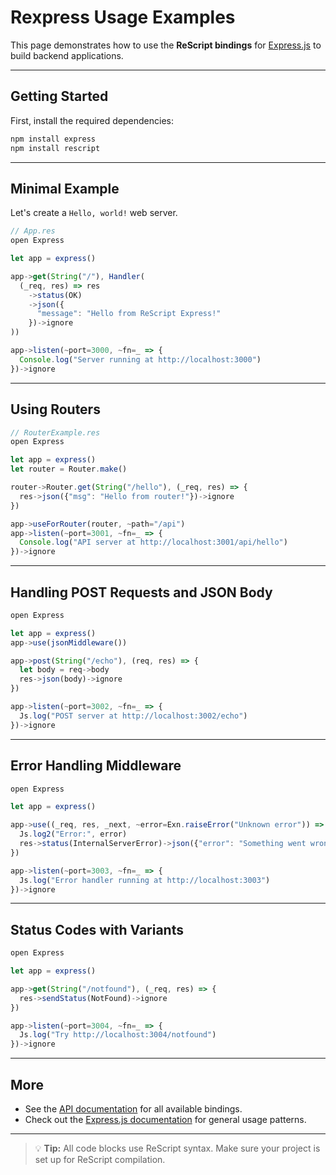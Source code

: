 # Rexpress Usage Examples

This page demonstrates how to use the **ReScript bindings** for [Express.js](https://expressjs.com/) to build backend applications.

---

## Getting Started

First, install the required dependencies:

```bash
npm install express
npm install rescript
```

---

## Minimal Example

Let's create a `Hello, world!` web server.

```js
// App.res
open Express

let app = express()

app->get(String("/"), Handler(
  (_req, res) => res
    ->status(OK)
    ->json({
      "message": "Hello from ReScript Express!"
    })->ignore
))

app->listen(~port=3000, ~fn=_ => {
  Console.log("Server running at http://localhost:3000")
})->ignore
```

---

## Using Routers

```js
// RouterExample.res
open Express

let app = express()
let router = Router.make()

router->Router.get(String("/hello"), (_req, res) => {
  res->json({"msg": "Hello from router!"})->ignore
})

app->useForRouter(router, ~path="/api")
app->listen(~port=3001, ~fn=_ => {
  Console.log("API server at http://localhost:3001/api/hello")
})->ignore
```

---

## Handling POST Requests and JSON Body

```js
open Express

let app = express()
app->use(jsonMiddleware())

app->post(String("/echo"), (req, res) => {
  let body = req->body
  res->json(body)->ignore
})

app->listen(~port=3002, ~fn=_ => {
  Js.log("POST server at http://localhost:3002/echo")
})->ignore
```

---

## Error Handling Middleware

```js
open Express

let app = express()

app->use((_req, res, _next, ~error=Exn.raiseError("Unknown error")) => {
  Js.log2("Error:", error)
  res->status(InternalServerError)->json({"error": "Something went wrong"})->ignore
})

app->listen(~port=3003, ~fn=_ => {
  Js.log("Error handler running at http://localhost:3003")
})->ignore
```

---

## Status Codes with Variants

```js
open Express

let app = express()

app->get(String("/notfound"), (_req, res) => {
  res->sendStatus(NotFound)->ignore
})

app->listen(~port=3004, ~fn=_ => {
  Js.log("Try http://localhost:3004/notfound")
})->ignore
```

---

## More

- See the [API documentation](../api/) for all available bindings.
- Check out the [Express.js documentation](https://expressjs.com/) for general usage patterns.

---

> 💡 **Tip:** All code blocks use ReScript syntax. Make sure your project is set up for ReScript compilation.
